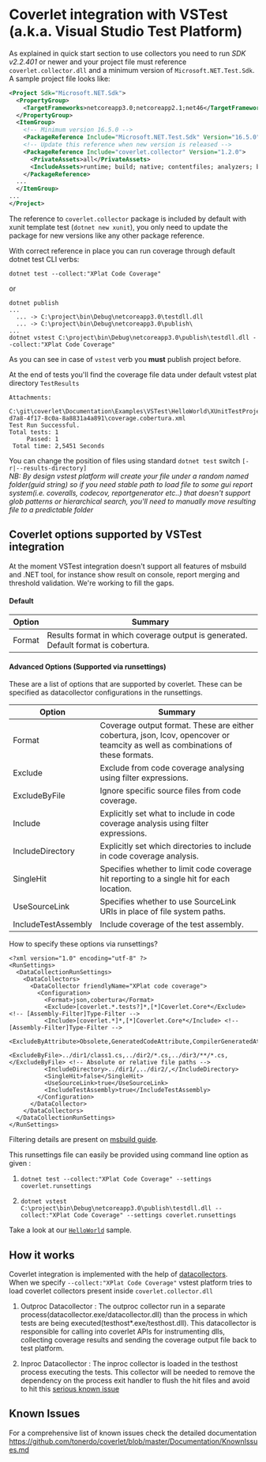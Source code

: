 # Coverlet integration with VSTest (a.k.a. Visual Studio Test Platform)

As explained in quick start section to use collectors you need to run *SDK v2.2.401* or newer and your project file must reference `coverlet.collector.dll` and a minimum version of `Microsoft.NET.Test.Sdk`.  
A sample project file looks like:

```xml
<Project Sdk="Microsoft.NET.Sdk">
  <PropertyGroup>
    <TargetFrameworks>netcoreapp3.0;netcoreapp2.1;net46</TargetFrameworks>
  </PropertyGroup>
  <ItemGroup>
    <!-- Minimum version 16.5.0 -->
    <PackageReference Include="Microsoft.NET.Test.Sdk" Version="16.5.0" />
    <!-- Update this reference when new version is released -->
    <PackageReference Include="coverlet.collector" Version="1.2.0">
      <PrivateAssets>all</PrivateAssets>
      <IncludeAssets>runtime; build; native; contentfiles; analyzers; buildtransitive</IncludeAssets>
    </PackageReference>
  ...
  </ItemGroup>
...
</Project>
```

The reference to `coverlet.collector` package is included by default with xunit template test (`dotnet new xunit`), you only need to update the package for new versions like any other package reference.

With correct reference in place you can run coverage through default dotnet test CLI verbs:

```
dotnet test --collect:"XPlat Code Coverage"
```
or
```
dotnet publish
...
  ... -> C:\project\bin\Debug\netcoreapp3.0\testdll.dll
  ... -> C:\project\bin\Debug\netcoreapp3.0\publish\
...
dotnet vstest C:\project\bin\Debug\netcoreapp3.0\publish\testdll.dll --collect:"XPlat Code Coverage"
```
As you can see in case of `vstest` verb you **must** publish project before.

At the end of tests you'll find the coverage file data under default vstest plat directory `TestResults`
```
Attachments:
  C:\git\coverlet\Documentation\Examples\VSTest\HelloWorld\XUnitTestProject1\TestResults\bc5e983b-d7a8-4f17-8c0a-8a8831a4a891\coverage.cobertura.xml
Test Run Successful.
Total tests: 1
     Passed: 1
 Total time: 2,5451 Seconds
```
You can change the position of files using standard `dotnet test` switch `[-r|--results-directory]`  
*NB: By design vstest platform will create your file under a random named folder(guid string) so if you need stable path to load file to some gui report system(i.e. coveralls, codecov, reportgenerator etc..) that doesn't support glob patterns or hierarchical  search, you'll need to manually move resulting file to a predictable folder*

## Coverlet options supported by VSTest integration

At the moment VSTest integration doesn't support all features of msbuild and .NET tool, for instance show result on console, report merging and threshold validation.
We're working to fill the gaps.


#### Default
| Option | Summary |
|-------------|------------------------------------|
|Format              | Results format in which coverage output is generated. Default format is cobertura.| 

#### Advanced Options (Supported via runsettings)
These are a list of options that are supported by coverlet. These can be specified as datacollector configurations in the runsettings.

| Option         | Summary                                                                                  |
|-------------   |------------------------------------------------------------------------------------------|
|Format          | Coverage output format. These are either cobertura, json, lcov, opencover or teamcity as well as combinations of these formats.   | 
|Exclude         | Exclude from code coverage analysing using filter expressions.                           | 
|ExcludeByFile   | Ignore specific source files from code coverage.                                         | 
|Include         | Explicitly set what to include in code coverage analysis using filter expressions.       | 
|IncludeDirectory| Explicitly set which directories to include in code coverage analysis.                   |
|SingleHit       | Specifies whether to limit code coverage hit reporting to a single hit for each location.| 
|UseSourceLink   | Specifies whether to use SourceLink URIs in place of file system paths.                  |
|IncludeTestAssembly    | Include coverage of the test assembly.                  |

How to specify these options via runsettings?
```
<?xml version="1.0" encoding="utf-8" ?>
<RunSettings>
  <DataCollectionRunSettings>
    <DataCollectors>
      <DataCollector friendlyName="XPlat code coverage">
        <Configuration>
          <Format>json,cobertura</Format>          
          <Exclude>[coverlet.*.tests?]*,[*]Coverlet.Core*</Exclude> <!-- [Assembly-Filter]Type-Filter -->
          <Include>[coverlet.*]*,[*]Coverlet.Core*</Include> <!-- [Assembly-Filter]Type-Filter -->
          <ExcludeByAttribute>Obsolete,GeneratedCodeAttribute,CompilerGeneratedAttribute</ExcludeByAttribute>
          <ExcludeByFile>../dir1/class1.cs,../dir2/*.cs,../dir3/**/*.cs,</ExcludeByFile> <!-- Absolute or relative file paths -->
          <IncludeDirectory>../dir1/,../dir2/,</IncludeDirectory>
          <SingleHit>false</SingleHit>
          <UseSourceLink>true</UseSourceLink>
          <IncludeTestAssembly>true</IncludeTestAssembly>
        </Configuration>
      </DataCollector>
    </DataCollectors>
  </DataCollectionRunSettings>
</RunSettings>
```
Filtering details are present on [msbuild guide](https://github.com/tonerdo/coverlet/blob/master/Documentation/MSBuildIntegration.md#excluding-from-coverage).

This runsettings file can easily be provided using command line option as given :

1. `dotnet test --collect:"XPlat Code Coverage" --settings coverlet.runsettings`

2. `dotnet vstest C:\project\bin\Debug\netcoreapp3.0\publish\testdll.dll --collect:"XPlat Code Coverage" --settings coverlet.runsettings`

Take a look at our [`HelloWorld`](Examples/VSTest/HelloWorld/HowTo.md) sample.

## How it works

Coverlet integration is implemented with the help of [datacollectors](https://github.com/Microsoft/vstest-docs/blob/master/docs/extensions/datacollector.md).  
When we specify `--collect:"XPlat Code Coverage"` vstest platform tries to load coverlet collectors present inside `coverlet.collector.dll`

1. Outproc Datacollector : The outproc collector run in a separate process(datacollector.exe/datacollector.dll) than the process in which tests are being executed(testhost*.exe/testhost.dll). This datacollector is responsible for calling into coverlet APIs for instrumenting dlls, collecting coverage results and sending the coverage output file back to test platform.

2. Inproc Datacollector : The inproc collector is loaded in the testhost process executing the tests. This collector will be needed to remove the dependency on the process exit handler to flush the hit files and avoid to hit this [serious known issue](https://github.com/tonerdo/coverlet/blob/master/Documentation/KnownIssues.md#1-vstest-stops-process-execution-earlydotnet-test)

## Known Issues

For a comprehensive list of known issues check the detailed documentation https://github.com/tonerdo/coverlet/blob/master/Documentation/KnownIssues.md
